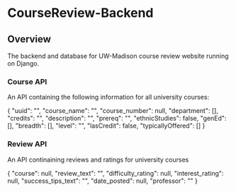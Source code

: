 # CourseReview-Backend
## Overview
The backend and database for UW-Madison course review website running on Django.

### Course API 
An API containing the following information for all university courses:

{
    "uuid": "",
    "course_name": "",
    "course_number": null,
    "department": [],
    "credits": "",
    "description": "",
    "prereq": "",
    "ethnicStudies": false,
    "genEd": [],
    "breadth": [],
    "level": "",
    "lasCredit": false,
    "typicallyOffered": []
}

### Review API
An API continaining reviews and ratings for university courses

{
    "course": null,
    "review_text": "",
    "difficulty_rating": null,
    "interest_rating": null,
    "success_tips_text": "",
    "date_posted": null,
    "professor": ""
}
